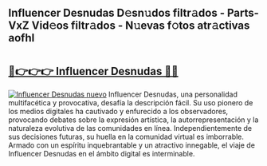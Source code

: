 ## Influencer Desnudas D𝚎sn𝚞dos filtr𝚊dos - Parts-VxZ Vid𝚎os filtr𝚊dos - N𝚞evas f𝚘tos atr𝚊ctivas aofhI

# <h2><a href="http://mb8e6d.tromn.icu/?c=Influencer+Desnudas">🔗👉👉👉 Influencer Desnudas 🔗🔗</a></h2>

[![Influencer Desnudas nuevo](https://i.imgur.com/pEAQMta.gif)](http://mb8e6d.tromn.icu/?c=Influencer+Desnudas)
Influencer Desnudas, una personalidad multifacética y provocativa, desafía la descripción fácil. Su uso pionero de los medios digitales ha cautivado y enfurecido a los observadores, provocando debates sobre la expresión artística, la autorrepresentación y la naturaleza evolutiva de las comunidades en línea. Independientemente de sus decisiones futuras, su huella en la comunidad virtual es imborrable. Armado con un espíritu inquebrantable y un atractivo innegable, el viaje de Influencer Desnudas en el ámbito digital es interminable.
